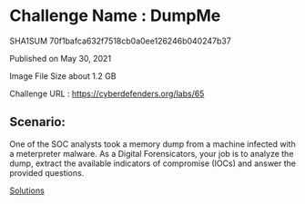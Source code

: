 # Challenge Name : DumpMe

SHA1SUM 	70f1bafca632f7518cb0a0ee126246b040247b37

Published on May 30, 2021

Image File Size about	1.2 GB

Challenge URL : https://cyberdefenders.org/labs/65

## Scenario:

One of the SOC analysts took a memory dump from a machine infected with a meterpreter malware. As a Digital Forensicators, your job is to analyze the dump, extract the available indicators of compromise (IOCs) and answer the provided questions.

[Solutions](Solutions.md)
